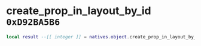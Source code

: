 # create_prop_in_layout_by_id `0xD92BA5B6`

```lua
local result --[[ integer ]] = natives.object.create_prop_in_layout_by_id(_unk0 --[[ integer ]], _unk1 --[[ integer ]], _unk2 --[[ integer ]], _unk3 --[[ integer ]], _unk4 --[[ integer ]], _unk5 --[[ integer ]], _unk6 --[[ integer ]], _unk7 --[[ integer ]], _unk8 --[[ integer ]], _unk9 --[[ integer ]])
```